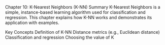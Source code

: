 Chapter 10: K-Nearest Neighbors (K-NN)
Summary
K-Nearest Neighbors is a simple, instance-based learning algorithm used for classification and regression. This chapter explains how K-NN works and demonstrates its application with examples.

Key Concepts
Definition of K-NN
Distance metrics (e.g., Euclidean distance)
Classification and regression
Choosing the value of K